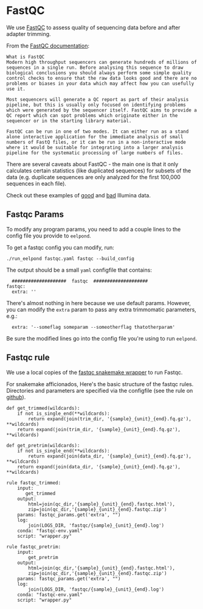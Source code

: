 # FastQC

We use [FastQC](https://www.bioinformatics.babraham.ac.uk/projects/fastqc/) to assess quality of sequencing data before and after adapter trimming. 

From the [FastQC documentation](https://www.bioinformatics.babraham.ac.uk/projects/fastqc/Help/):  
```
What is FastQC
Modern high throughput sequencers can generate hundreds of millions of sequences in a single run. Before analysing this sequence to draw biological conclusions you should always perform some simple quality control checks to ensure that the raw data looks good and there are no problems or biases in your data which may affect how you can usefully use it.

Most sequencers will generate a QC report as part of their analysis pipeline, but this is usually only focused on identifying problems which were generated by the sequencer itself. FastQC aims to provide a QC report which can spot problems which originate either in the sequencer or in the starting library material.

FastQC can be run in one of two modes. It can either run as a stand alone interactive application for the immediate analysis of small numbers of FastQ files, or it can be run in a non-interactive mode where it would be suitable for integrating into a larger analysis pipeline for the systematic processing of large numbers of files.
```

There are several caveats about FastQC - the main one is that it only calculates certain statistics (like duplicated sequences) for subsets of the data (e.g. duplicate sequences are only analyzed for the first 100,000 sequences in each file). 

Check out these examples of [good](https://www.bioinformatics.babraham.ac.uk/projects/fastqc/good_sequence_short_fastqc.html) and [bad](https://www.bioinformatics.babraham.ac.uk/projects/fastqc/bad_sequence_fastqc.html) Illumina data.


## Fastqc Params

To modify any program params, you need to add a couple lines to the config file you provide to `eelpond`. 

To get a fastqc config you can modify, run:
```
./run_eelpond fastqc.yaml fastqc --build_config
```
The output should be a small `yaml` configfile that contains:
```
  ####################  fastqc  ####################
fastqc:
  extra: ''
```
There's almost nothing in here because we use default params. However, you can modify the `extra` param to pass any extra trimmomatic parameters, e.g.:
```
  extra: '--someflag someparam --someotherflag thatotherparam'
```
Be sure the modified lines go into the config file you're using to run `eelpond`.

## Fastqc rule

We use a local copies of the [fastqc snakemake wrapper](https://snakemake-wrappers.readthedocs.io/en/stable/wrappers/fastqc.html) to run Fastqc.

For snakemake afficionados, Here's the basic structure of the fastqc rules. Directories and parameters are specified via the configfile (see the rule on [github](https://github.com/dib-lab/eelpond/blob/master/rules/fastqc/fastqc.rule)).



```
def get_trimmed(wildcards):
    if not is_single_end(**wildcards):
        return expand(join(trim_dir, '{sample}_{unit}_{end}.fq.gz'), **wildcards)
    return expand(join(trim_dir, '{sample}_{unit}_{end}.fq.gz'), **wildcards)

def get_pretrim(wildcards):
    if not is_single_end(**wildcards):
        return expand(join(data_dir, '{sample}_{unit}_{end}.fq.gz'), **wildcards)
    return expand(join(data_dir, '{sample}_{unit}_{end}.fq.gz'), **wildcards)

rule fastqc_trimmed:
    input:
       get_trimmed
    output:
        html=join(qc_dir,'{sample}_{unit}_{end}.fastqc.html'),
        zip=join(qc_dir,'{sample}_{unit}_{end}.fastqc.zip')
    params: fastqc_params.get('extra', "")
    log:
        join(LOGS_DIR, 'fastqc/{sample}_{unit}_{end}.log')
    conda: "fastqc-env.yaml"
    script: "wrapper.py"

rule fastqc_pretrim:
    input:
        get_pretrim
    output:
        html=join(qc_dir,'{sample}_{unit}_{end}.fastqc.html'),
        zip=join(qc_dir,'{sample}_{unit}_{end}.fastqc.zip')
    params: fastqc_params.get('extra', "")
    log:
        join(LOGS_DIR, 'fastqc/{sample}_{unit}_{end}.log')
    conda: "fastqc-env.yaml"
    script: "wrapper.py"
```
